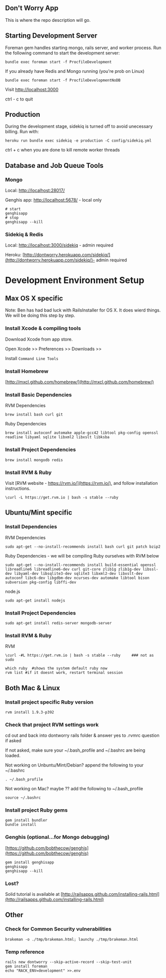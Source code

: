 Don't Worry App
-----------------

This is where the repo description will go.

## Starting Development Server

Foreman gem handles starting mongo, rails server, and worker process. 
Run the following command to start the development server:

    bundle exec foreman start -f ProcfileDevelopment

If you already have Redis and Mongo running (you're prob on Linux)
    
    bundle exec foreman start -f ProcfileDevelopmentNoDB

Visit [http://localhost:3000](http://localhost:3000)

ctrl - c to quit

## Production
During the development stage, sidekiq is turned off to avoid unecessary billing.
Run with:

    heroku run bundle exec sidekiq -e production -C config/sidekiq.yml

ctrl + c when you are done to kill remote worker threads

## Database and Job Queue Tools

### Mongo
Local: [http://localhost:28017/](http://localhost:28017/)

Genghis app: [http://localhost:5678/](http://localhost:5678/) - local only

    # start
    genghisapp
    # stop
    genghisapp --kill

### Sidekiq & Redis
Local:
[http://localhost:3000/sidekiq](http://localhost:3000/sidekiq) - admin required

Heroku:
[http://dontworry.herokuapp.com/sidekiq/](http://dontworry.herokuapp.com/sidekiq/)- admin required

# Development Environment Setup
## Max OS X specific
Note: Ben has had bad luck with RailsInstaller for OS X. It does wierd things. We
will be doing this step by step.
### Install Xcode & compiling tools
Download Xcode from app store.

Open Xcode >> Preferences >> Downloads >>

Install `Command Line Tools`

### Install Homebrew
[http://mxcl.github.com/homebrew/](http://mxcl.github.com/homebrew/)

### Install Basic Dependencies
RVM Dependencies
    
    brew install bash curl git

Ruby Dependencies
    
    brew install autoconf automake apple-gcc42 libtool pkg-config openssl readline libyaml sqlite libxml2 libxslt libksba

### Install Project Dependencies
    brew install mongodb redis

### Install RVM & Ruby

Visit [RVM website - https://rvm.io/](https://rvm.io/), and follow installation instructions.

    \curl -L https://get.rvm.io | bash -s stable --ruby

## Ubuntu/Mint specific
### Install Dependencies
RVM Dependencies

    sudo apt-get --no-install-recommends install bash curl git patch bzip2

Ruby Dependencies - we will be compiling Ruby ourselves with RVM below

    sudo apt-get --no-install-recommends install build-essential openssl libreadline6 libreadline6-dev curl git-core zlib1g zlib1g-dev libssl-dev libyaml-dev libsqlite3-dev sqlite3 libxml2-dev libxslt-dev autoconf libc6-dev libgdbm-dev ncurses-dev automake libtool bison subversion pkg-config libffi-dev

node.js

    sudo apt-get install nodejs

### Install Project Dependencies
    sudo apt-get install redis-server mongodb-server
    

### Install RVM & Ruby
RVM

    \curl -#L https://get.rvm.io | bash -s stable --ruby     ### not as sudo

    which ruby  #shows the system default ruby now
    rvm list #if it doesnt work, restart terminal session

## Both Mac & Linux
### Install project specific Ruby version
    rvm install 1.9.3-p392

### Check that project RVM settings work
cd out and back into dontworry rails folder &
answer yes to .rvmrc question if asked

If not asked, make sure your ~/.bash_profile and ~/.bashrc are being loaded. 

Not working on Unbuntu/Mint/Debian? append the following to your ~/.bashrc

    . ~/.bash_profile

Not working on Mac? maybe ?? add the following to ~/.bash_profile
    
    source ~/.bashrc 

### Install project Ruby gems

    gem install bundler
    bundle install

### Genghis (optional...for Mongo debugging)
[https://github.com/bobthecow/genghis](https://github.com/bobthecow/genghis)

    gem install genghisapp
    genghisapp
    genghisapp --kill

### Lost?
Solid tutorial is available at [http://railsapps.github.com/installing-rails.html](http://railsapps.github.com/installing-rails.html)

Other
-----

### Check for Common Security vulnerabilities
    brakeman -o ./tmp/brakeman.html; launchy ./tmp/brakeman.html 

### Temp reference
    rails new dontworry --skip-active-record --skip-test-unit
    gem install foreman
    echo "RACK_ENV=development" >>.env

